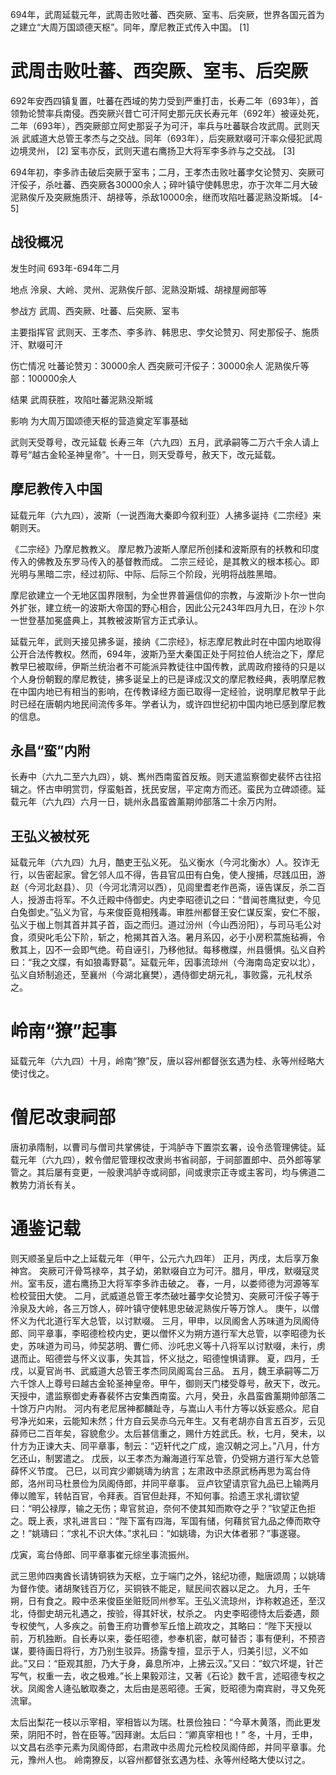 694年，武周延载元年，武周击败吐蕃、西突厥、室韦、后突厥，世界各国元首为之建立“大周万国颂德天枢”。同年，摩尼教正式传入中国。 [1] 

# 武周击败吐蕃、西突厥、室韦、后突厥

692年安西四镇复置，吐蕃在西域的势力受到严重打击，长寿二年（693年），首领勃论赞率兵南侵。西突厥兴昔亡可汗阿史那元庆长寿元年（692年）被诬处死，二年（693年），西突厥部立阿史那妥子为可汗，率兵与吐蕃联合攻武周。武则天派 武威道大总管王孝杰与之交战。同年（693年），后突厥默啜可汗率众侵犯武周边境灵州， [2]  室韦亦反，武则天遣右鹰扬卫大将军李多祚与之交战。 [3] 

694年初，李多祚击破后突厥于室韦；二月，王孝杰击败吐蕃孛攵论赞刃、突厥可汗俀子，杀吐蕃、西突厥各30000余人；碎叶镇守使韩思忠，亦于次年二月大破泥熟俟斤及突厥施质汗、胡禄等，杀敌10000余，继而攻陷吐蕃泥熟没斯城。 [4-5]  

## 战役概况
发生时间
693年-694年二月

地点
泠泉、大岭、灵州、泥熟俟斤部、泥熟没斯城、胡禄屋阙部等

参战方
武周、西突厥、吐蕃、后突厥、室韦

主要指挥官
武则天、王孝杰、李多祚、韩思忠、孛攵论赞刃、阿史那俀子、施质汗、默啜可汗

伤亡情况
吐蕃论赞刃：30000余人
西突厥可汗俀子：30000余人
泥熟俟斤等部：100000余人

结果
武周获胜，攻陷吐蕃泥熟没斯城

影响
为大周万国颂德天枢的营造奠定军事基础

武则天受尊号，改元延载
长寿三年（六九四）五月，武承嗣等二万六千余人请上尊号“越古金轮圣神皇帝”。十一日，则天受尊号，赦天下，改元延载。

## 摩尼教传入中国

延载元年（六九四），波斯（一说西海大秦即今叙利亚）人拂多诞持《二宗经》来朝则天。

《二宗经》乃摩尼教教义。
摩尼教乃波斯人摩尼所创揉和波斯原有的袄教和印度传入的佛教及东罗马传入的基督教而成。
二宗三经论，是其教义的根本核心。即光明与黑暗二宗，经过初际、中际、后际三个阶段，光明将战胜黑暗。

摩尼欲建立一个无地区国界限制，为全世界普遍信仰的宗教，与波斯沙卜尔一世向外扩张，建立统一的波斯大帝国的野心相合，因此公元243年四月九日，在沙卜尔一世登基加冕盛典上，其教被波斯官方正式承认。

延载元年，武则天接见拂多诞，接纳《二宗经》，标志摩尼教此时在中国内地取得公开合法传教权。然而，694年，波斯乃至大秦国正处于阿拉伯人统治之下，摩尼教早巳被取缔，伊斯兰统治者不可能派异教徒往中国传教，武周政府接待的只是以个人身份朝觐的摩尼教徒，拂多诞呈上的已是译成汉文的摩尼教经典，表明摩尼教在中国内地已有相当的影响，在传教译经方面已取得一定经验，说明摩尼教早于此时已经在唐朝内地民间流传多年。学者认为，或许四世纪初中国内地已感到摩尼教的信息。

## 永昌“蛮”内附
长寿中（六九二至六九四），姚、嶲州西南蛮首反叛。则天遣监察御史裴怀古往招辑之。怀古申明赏罚，俘蛮魁首，抚民安居，平定南方而还。蛮民为立碑颂德。延载元年（六九四）六月一日，姚州永昌蛮酋薰期帅部落二十余万内附。

## 王弘义被杖死
延载元年（六九四）九月，酷吏王弘义死。
弘义衡水（今河北衡水）人。狡诈无行，以告密起家。曾乞邻人瓜不得，告县官瓜田有白兔，使人搜捕，尽践瓜田，游赵（今河北赵县）、贝（今河北清河以西），见闾里耆老作邑斋，诬告谋反，杀二百人，授游击将军。不久迁殿中侍御史。内史李昭德讥之曰：“昔闻苍鹰狱吏，今见白兔御史。”弘义为官，与来俊臣竟相残毒。审胜州都督王安仁谋反案，安仁不服，弘义于枷上刎其首并其子首，函之而归。道过汾州（今山西汾阳），与司马毛公对食，须臾叱毛公下阶，斩之，枪揭其首入洛。暑月系囚，必于小房积蒿施毡褥，令敷其上，囚不一会即气绝。苟自诬引，乃移他狱。每移檄牒，州县慑惧。弘义自矜曰：“我之文牒，有如狼毒野葛”。延载元年，因事流琼州（今海南岛定安以北），弘义自矫制追还，至襄州（今湖北襄樊），遇侍御史胡元礼，事败露，元礼杖杀之。

# 岭南“獠”起事
延载元年（六九四）十月，岭南“獠”反，唐以容州都督张玄遇为桂、永等州经略大使讨伐之。

# 僧尼改隶祠部
唐初承隋制，以曹司与僧司共掌佛徒，于鸿胪寺下置崇玄署，设令丞管理佛徒。延载元年（六九四），敕令僧尼管理权改隶尚书省祠部，于祠部置郎中、员外郎等掌管之。其后屡有变更，一般隶鸿胪寺或祠部，间或隶宗正寺或主客司，均与佛道二教势力消长有关。

# 通鉴记载
则天顺圣皇后中之上延载元年（甲午，公元六九四年）
正月，丙戌，太后享万象神宫。
突厥可汗骨笃禄卒，其子幼，弟默啜自立为可汗。腊月，甲戌，默啜寇灵州。室韦反，遣右鹰扬卫大将军李多祚击破之。
春，一月，以娄师德为河源等军检校营田大使。
二月，武威道总管王孝杰破吐蕃孛攵论赞刃、突厥可汗俀子等于泠泉及大岭，各三万馀人，碎叶镇守使韩思忠破泥熟俟斤等万馀人。
庚午，以僧怀义为代北道行军大总管，以讨默啜。
三月，甲申，以凤阁舍人苏味道为凤阁侍郎、同平章事，李昭德检校内史，更以僧怀义为朔方道行军大总管，以李昭德为长史，苏味道为司马，帅契苾明、曹仁师、沙吒忠义等十八将军以讨默啜，未行，虏退而止。昭德尝与怀义议事，失其旨，怀义挞之，昭德惶惧请罪。
夏，四月，壬戌，以夏官尚书、武威道大总管王孝杰同凤阁鸾台三品。
五月，魏王承嗣等二万六千馀人上尊号曰越古金轮圣神皇帝。甲午，御则天门楼受尊号，赦天下，改元。
天授中，遣监察御史寿春裴怀古安集西南蛮。六月，癸丑，永昌蛮酋薰期帅部落二十馀万户内附。
河内有老尼居神都麟趾寺，与嵩山人韦什方等以妖妄惑众。尼自号净光如来，云能知未然；什方自云吴赤乌元年生。又有老胡亦自言五百岁，云见薛师已二百年矣，容貌愈少。太后甚信重之，赐什方姓武氏。秋，七月，癸未，以什方为正谏大夫、同平章事，制云：“迈轩代之广成，逾汉朝之河上。”八月，什方乞还山，制罢遣之。
戊辰，以王孝杰为瀚海道行军总管，仍受朔方道行军大总管薛怀义节度。
己巳，以司宾少卿姚璹为纳言；左肃政中丞原武杨再思为鸾台侍郎，洛州司马杜景俭为凤阁侍郎，并同平章事。
豆卢钦望请京官九品已上输两月俸以赡军，转帖百官，令拜表。百官但赴拜，不知何事。拾遗王求礼谓钦望曰：“明公禄厚，输之无伤；卑官贫迫，奈何不使其知而欺夺之乎？”钦望正色拒之。既上表，求礼进言曰：“陛下富有四海，军国有储，何藉贫官九品之俸而欺夺之！”姚璹曰：“求礼不识大体。”求礼曰：“如姚璹，为识大体者邪？”事遂寝。

戊寅，鸾台侍郎、同平章事崔元综坐事流振州。

武三思帅四夷酋长请铸铜铁为天枢，立于端门之外，铭纪功德，黜唐颂周；以姚璹为督作使。诸胡聚钱百万亿，买铜铁不能足，赋民间农器以足之。
九月，壬午朔，日有食之。殿中丞来俊臣坐赃贬同州参军。王弘义流琼州，诈称敕追还，至汉北，侍御史胡元礼遇之，按验，得其奸状，杖杀之。
内史李昭德恃太后委遇，颇专权使气，人多疾之。前鲁王府功曹参军丘愔上疏攻之，其略曰：“陛下天授以前，万机独断。自长寿以来，委任昭德，参奉机密，献可替否；事有便利，不预咨谋，要待画日将行，方乃别生驳异。扬露专擅，显示于人，归美引愆，义不如此。”又曰：“臣观其胆，乃大于身，鼻息所冲，上拂云汉。”又曰：“蚁穴坏堤，针芒写气，权重一去，收之极难。”长上果毅邓注，又著《石论》数千言，述昭德专权之状。凤阁舍人逄弘敏取奏之，太后由是恶昭德。壬寅，贬昭德为南宾尉，寻又免死流窜。

太后出梨花一枝以示宰相，宰相皆以为瑞。杜景俭独曰：“今草木黄落，而此更发荣，阴阳不时，咎在臣等。”因拜谢。太后曰：“卿真宰相也！”
冬，十月，壬申，以文昌右丞李元素为凤阁侍郎，右肃政中丞周允元检校凤阁侍郎，并同平章事。允元，豫州人也。
岭南獠反，以容州都督张玄遇为桂、永等州经略大使以讨之。